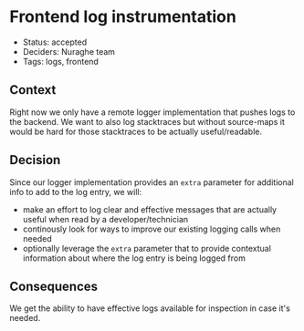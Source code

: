 # Frontend log instrumentation

- Status: accepted
- Deciders: Nuraghe team
- Tags: logs, frontend

## Context
Right now we only have a remote logger implementation that pushes logs to the backend.
We want to also log stacktraces but without source-maps it would be hard for those stacktraces
to be actually useful/readable.

## Decision
Since our logger implementation provides an `extra` parameter for additional info to add to the log entry, we will:

- make an effort to log clear and effective messages that are actually useful when read by a developer/technician
- continously look for ways to improve our existing logging calls when needed
- optionally leverage the `extra` parameter that to provide contextual information about where the log entry is being logged from

## Consequences
We get the ability to have effective logs available for inspection in case it's needed.
